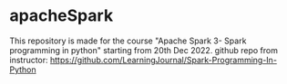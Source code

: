 # apacheSpark
This repository is made for the course "Apache Spark 3- Spark programming in python" starting from 20th Dec 2022.
github repo from instructor: https://github.com/LearningJournal/Spark-Programming-In-Python
